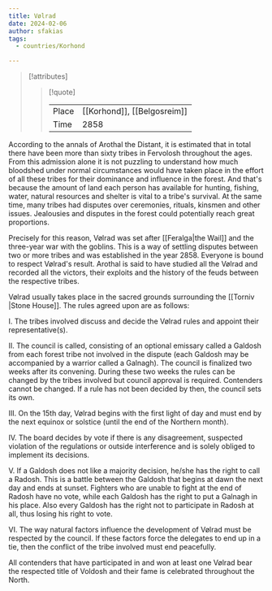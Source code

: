```yaml
---
title: Vølrad
date: 2024-02-06
author: sfakias
tags:
  - countries/Korhond

---
```

> [!attributes]
> 
> > [!quote]
> >
> > | | |
> > | --- | --- |
> > | Place | [[Korhond]], [[Belgosreim]] |
> > | Time | 2858 |

According to the annals of Arothal the Distant, it is estimated that in total there have been more than sixty tribes in Fervolosh throughout the ages. From this admission alone it is not puzzling to understand how much bloodshed under normal circumstances would have taken place in the effort of all these tribes for their dominance and influence in the forest. And that's because the amount of land each person has available for hunting, fishing, water, natural resources and shelter is vital to a tribe's survival. At the same time, many tribes had disputes over ceremonies, rituals, kinsmen and other issues. Jealousies and disputes in the forest could potentially reach great proportions.

Precisely for this reason, Vølrad was set after [[Feralga|the Wail]] and the three-year war with the goblins. This is a way of settling disputes between two or more tribes and was established in the year 2858. Everyone is bound to respect Vølrad's result. Arothal is said to have studied all the Vølrad and recorded all the victors, their exploits and the history of the feuds between the respective tribes.

Vølrad usually takes place in the sacred grounds surrounding the [[Torniv |Stone House]]. The rules agreed upon are as follows:

I. The tribes involved discuss and decide the Vølrad rules and appoint their representative(s).

II. The council is called, consisting of an optional emissary called a Galdosh from each forest tribe not involved in the dispute (each Galdosh may be accompanied by a warrior called a Galnagh). The council is finalized two weeks after its convening. During these two weeks the rules can be changed by the tribes involved but council approval is required. Contenders cannot be changed. If a rule has not been decided by then, the council sets its own.

III. On the 15th day, Vølrad begins with the first light of day and must end by the next equinox or solstice (until the end of the Northern month).

IV. The board decides by vote if there is any disagreement, suspected violation of the regulations or outside interference and is solely obliged to implement its decisions.

V. If a Galdosh does not like a majority decision, he/she has the right to call a Radosh. This is a battle between the Galdosh that begins at dawn the next day and ends at sunset. Fighters who are unable to fight at the end of Radosh have no vote, while each Galdosh has the right to put a Galnagh in his place. Also every Galdosh has the right not to participate in Radosh at all, thus losing his right to vote.

VI. The way natural factors influence the development of Vølrad must be respected by the council. If these factors force the delegates to end up in a tie, then the conflict of the tribe involved must end peacefully.

All contenders that have participated in and won at least one Vølrad bear the respected title of Voldosh and their fame is celebrated throughout the North.